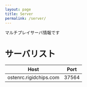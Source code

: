 ```yaml
---
layout: page
title: Server
permalink: /server/
---
```

マルチプレイサーバ情報です

# サーバリスト

|Host|Port|
|----|----|
|ostenrc.rigidchips.com|37564|
